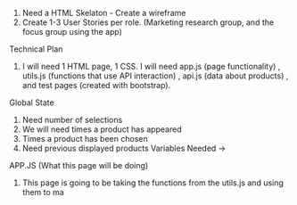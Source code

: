 1. Need a HTML Skelaton - Create a wireframe
2. Create 1-3 User Stories per role. (Marketing research group, and the focus group using the app)

Technical Plan
1. I will need 1 HTML page, 1 CSS. I will need app.js (page functionality) , utils.js (functions that use API interaction) , api.js (data about products) , and test pages (created with bootstrap).



Global State
1. Need number of selections
2. We will need times a product has appeared
3. Times a product has been chosen
4. Need previous displayed products
Variables Needed -> 


APP.JS (What this page will be doing)
1. This page is going to be taking the functions from the utils.js and using them to ma
